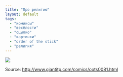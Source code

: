 ```yaml
---
title: "Про религию"
layout: default
tags:
  - "комиксы"
  - "весёлости"
  - "сцылко"
  - "картинки"
  - "order of the stick"
  - "религия"
---
```

![](http://www.giantitp.com/comics/images/oots0081.gif)

Source: <http://www.giantitp.com/comics/oots0081.html>
